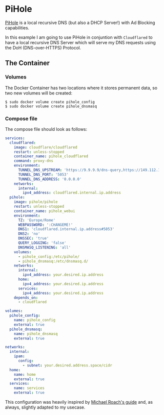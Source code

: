# PiHole

[PiHole](https://pi-hole.net/) is a local recursive DNS (but also a DHCP Server!) with Ad Blocking capabilities.

In this example I am going to use PiHole in conjuntion with `Cloudflared` to have a local recursive DNS Server which will serve my DNS requests using the DoH (DNS-over-HTTPS) Protocol.

## The Container

### Volumes

The Docker Container has two locations where it stores permanent data, so two new volumes will be created:

```shell
$ sudo docker volume create pihole_config
$ sudo docker volume create pihole_dnsmasq
```

### Compose file

The compose file should look as follows:

```yml
services:
  cloudflared:
    image: cloudflare/cloudflared
    restart: unless-stopped
    container_name: pihole_cloudflared
    command: proxy-dns
    environment:
      TUNNEL_DNS_UPSTREAM: 'https://9.9.9.9/dns-query,https://149.112.112.9/dns-query,https://1.1.1.1/dns-query,https://1.0.0.1/dns-query'
      TUNNEL_DNS_PORT: '5053'
      TUNNEL_DNS_ADDRESS: '0.0.0.0'
    networks:
      internal:
        ipv4_address: cloudflared.internal.ip.address
  pihole:
    image: pihole/pihole
    restart: unless-stopped
    container_name: pihole_webui
    environment:
      TZ: 'Europe/Rome'
      WEBPASSWORD: ':CHANGEME!'
      DNS1: 'cloudflared.internal.ip.address#5053'
      DNS2: 'no'
      DNSSEC: 'true'
      QUERY_LOGGING: 'false'
      DNSMASQ_LISTENING: 'all'
    volumes:
      - pihole_config:/etc/pihole/
      - pihole_dnsmasq:/etc/dnsmasq.d/
    networks:
      internal:
        ipv4_address: your.desired.ip.address
      home:
        ipv4_address: your.desired.ip.address
      services:
        ipv4_address: your.desired.ip.address
    depends_on:
      - cloudflared

volumes:
  pihole_config:
    name: pihole_config
    external: true
  pihole_dnsmasq:
    name: pihole_dnsmasq
    external: true

networks:
  internal:
    ipam:
      config:
        - subnet: your.desired.address.space/cidr
  home:
    name: home
    external: true
  services:
    name: services
    external: true
```

This configuration was heavily inspired by [Michael Roach's guide](https://mroach.com/2020/08/pi-hole-and-cloudflared-with-docker/) and, as always, slightly adapted to my usecase.